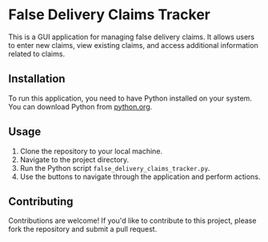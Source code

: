 # False Delivery Claims Tracker

This is a GUI application for managing false delivery claims. It allows users to enter new claims, view existing claims, and access additional information related to claims.

## Installation

To run this application, you need to have Python installed on your system. You can download Python from [python.org](https://www.python.org/).

## Usage

1. Clone the repository to your local machine.
2. Navigate to the project directory.
3. Run the Python script `false_delivery_claims_tracker.py`.
4. Use the buttons to navigate through the application and perform actions.

## Contributing

Contributions are welcome! If you'd like to contribute to this project, please fork the repository and submit a pull request.




